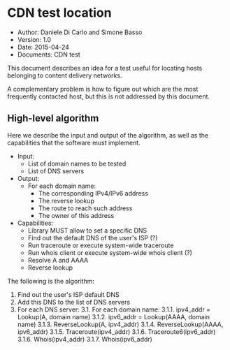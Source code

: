 # CDN test location

- Author: Daniele Di Carlo and Simone Basso
- Version: 1.0
- Date: 2015-04-24
- Documents: CDN test

This document describes an idea for a test useful for locating
hosts belonging to content delivery networks.

A complementary problem is how to figure out which are the
most frequently contacted host, but this is not addressed
by this document.

## High-level algorithm

Here we describe the input and output of the algorithm, as well
as the capabilities that the software must implement.

- Input:
  - List of domain names to be tested
  - List of DNS servers
- Output:
  - For each domain name:
    - The corresponding IPv4/IPv6 address
    - The reverse lookup
    - The route to reach such address
    - The owner of this address
- Capabilities:
  - Library MUST allow to set a specific DNS
  - Find out the default DNS of the user's ISP (?)
  - Run traceroute or execute system-wide traceroute
  - Run whois client or execute system-wide whois client (?)
  - Resolve A and AAAA
  - Reverse lookup

The following is the algorithm:

1. Find out the user's ISP default DNS
2. Add this DNS to the list of DNS servers
3. For each DNS server:
  3.1. For each domain name:
    3.1.1. ipv4_addr = Lookup(A, domain name)
    3.1.2. ipv6_addr = Lookup(AAAA, domain name)
    3.1.3. ReverseLookup(A, ipv4_addr)
    3.1.4. ReverseLookup(AAAA, ipv6_addr)
    3.1.5. Traceroute(ipv4_addr)
    3.1.6. Traceroute6(ipv6_addr)
    3.1.6. Whois(ipv4_addr)
    3.1.7. Whois(ipv6_addr)
